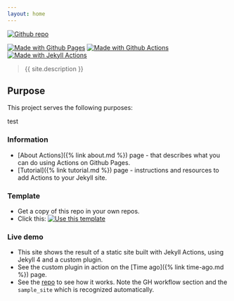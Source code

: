 ```yaml
---
layout: home
---
```


[![Github repo](https://img.shields.io/github/stars/MichaelCurrin/jekyll-actions-quickstart?style=social)](https://github.com/MichaelCurrin/jekyll-actions-quickstart/)

[![Made with Github Pages](https://img.shields.io/badge/Made_with-Github_Pages-blue.svg)](https://pages.github.com/)
[![Made with Github Actions](https://img.shields.io/badge/Made_with-Github_Actions-blue.svg)](https://help.github.com/en/actions)
[![Made with Jekyll Actions](https://img.shields.io/badge/Jekyll_Actions-2.0.0-blue.svg)](https://github.com/marketplace/actions/jekyll-actions)


> {{ site.description }}


## Purpose

This project serves the following purposes:

test

### Information

- [About Actions]({% link about.md %}) page - that describes what you can do using Actions on Github Pages.
- [Tutorial]({% link tutorial.md %}) page - instructions and resources to add Actions to your Jekyll site.

### Template

- Get a copy of this repo in your own repos.
- Click this: [![Use this template](https://img.shields.io/badge/Use_this_template-2ea44f)](https://github.com/MichaelCurrin/jekyll-actions-quickstart/generate)

### Live demo

- This site shows the result of a static site built with Jekyll Actions, using Jekyll 4 and a custom plugin.
- See the custom plugin in action on the [Time ago]({% link time-ago.md %}) page.
- See the [repo](https://github.com/MichaelCurrin/jekyll-actions-quickstart) to see how it works. Note the GH workflow section and the `sample_site` which is recognized automatically.
